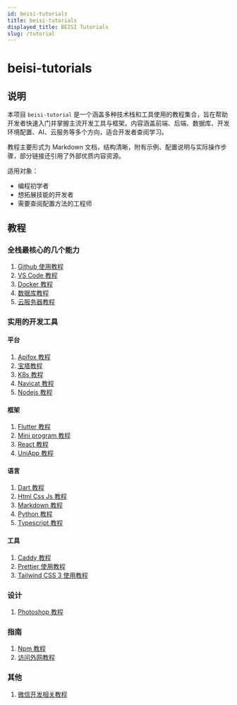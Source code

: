 ```yaml
---
id: beisi-tutorials
title: beisi-tutorials
displayed_title: BEISI Tutorials
slug: /tutorial
---
```


# beisi-tutorials

## 说明

本项目 `beisi-tutorial` 是一个涵盖多种技术栈和工具使用的教程集合，旨在帮助开发者快速入门并掌握主流开发工具与框架。内容涵盖前端、后端、数据库、开发环境配置、AI、云服务等多个方向，适合开发者查阅学习。

教程主要形式为 Markdown 文档，结构清晰，附有示例、配置说明与实际操作步骤，部分链接还引用了外部优质内容资源。

适用对象：

- 编程初学者
- 想拓展技能的开发者
- 需要查阅配置方法的工程师

## 教程
### 全栈最核心的几个能力
1. [Github 使用教程](../../docs/beisi-tutorials/tutorials/basic/github_tutorial.md)
2. [VS Code 教程](../../docs/beisi-tutorials/tutorials/basic/ide_tutorial.md)
3. [Docker 教程](../../docs/beisi-tutorials/tutorials/basic/docker_tutorial.md)
4. [数据库教程](../../docs/beisi-tutorials/tutorials/basic/database_tutorial.md)
5. [云服务器教程](../../docs/beisi-tutorials/tutorials/basic/cloude_server_tutorial.md)

### 实用的开发工具
#### 平台
1. [Apifox 教程](../../docs/tutorial/tutorials/dev/platform/apifox_tutorial.md)
2. [宝塔教程](../../docs/tutorial/tutorials/dev/platform/baota_tutorial.md)
3. [K8s 教程](../../docs/tutorial/tutorials/dev/platform/k8s_tutorial.md)
4. [Navicat 教程](../../docs/tutorial/tutorials/dev/platform/navicat_tutorial.md)
5. [Nodejs 教程](../../docs/tutorial/tutorials/dev/platform/nodejs_tutorial.md)

#### 框架
1. [Flutter 教程](../../docs/tutorial/tutorials/dev/framework/flutter_tutorial.md)
2. [Mini program 教程](../../docs/tutorial/tutorials/dev/framework/mini_program_tutorial.md)
3. [React 教程](../../docs/tutorial/tutorials/dev/framework/react_tutorial.md)
4. [UniApp 教程](../../docs/tutorial/tutorials/dev/framework/uniapp_tutorial.md)

#### 语言
1. [Dart 教程](../../docs/tutorial/tutorials/dev/language/dart_tutorial.md)
2. [Html Css Js 教程](../../docs/tutorial/tutorials/dev/language/html_css_js_tutorial.md)
3. [Markdown 教程](../../docs/tutorial/tutorials/dev/language/markdown_tutorial.md)
4. [Python 教程](../../docs/tutorial/tutorials/dev/language/python_tutorial.md)
5. [Typescript 教程](../../docs/tutorial/tutorials/dev/language/typescript_tutorial.md)

#### 工具
1. [Caddy 教程](../../docs/tutorial/tutorials/dev/tool/caddy_tutorial.md)
2. [Prettier 使用教程](../../docs/tutorial/tutorials/dev/tool/prettier_tutorial.md)
3. [Tailwind CSS 3 使用教程](../../docs/tutorial/tutorials/dev/tool/tailwindcss_tutorial.md)

### 设计
1. [Photoshop 教程](../../docs/tutorial/tutorials/design/photoshop_tutorial.md)

### 指南
1. [Npm 教程](../../docs/tutorial/tutorials/guide/npm_tutorial.md)
2. [访问外网教程](../../docs/tutorial/tutorials/guide/vpn_tutorial.md)

### 其他
1. [微信开发相关教程](../../docs/tutorial/tutorials/other/wx_tutorial.md)
